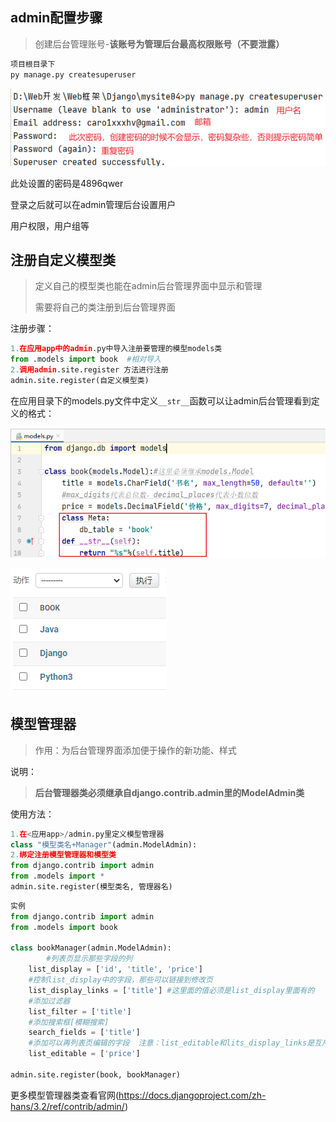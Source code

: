 ## admin配置步骤

> 创建后台管理账号-**该账号为管理后台最高权限账号（不要泄露）**

```python
项目根目录下
py manage.py createsuperuser
```

![Image](admin后台管理.assets/Image.png)

此处设置的密码是4896qwer

登录之后就可以在admin管理后台设置用户

用户权限，用户组等

## 注册自定义模型类

> 定义自己的模型类也能在admin后台管理界面中显示和管理
>
> 需要将自己的类注册到后台管理界面

注册步骤：

```python
1.在应用app中的admin.py中导入注册要管理的模型models类
from .models import book  #相对导入
2.调用admin.site.register 方法进行注册
admin.site.register(自定义模型类)
```

在应用目录下的models.py文件中定义`__str__`函数可以让admin后台管理看到定义的格式：

![Image](admin后台管理.assets/Image-1626533903928.png)

![Image](admin后台管理.assets/Image-1626533908600.png)

## 模型管理器

> 作用：为后台管理界面添加便于操作的新功能、样式

说明：

> **后台管理器类必须继承自django.contrib.admin里的ModelAdmin类**

使用方法：

```python
1.在<应用app>/admin.py里定义模型管理器
class "模型类名+Manager"(admin.ModelAdmin):
2.绑定注册模型管理器和模型类
from django.contrib import admin
from .models import *
admin.site.register(模型类名, 管理器名)
```

```python
实例
from django.contrib import admin
from .models import book

class bookManager(admin.ModelAdmin):
        #列表页显示那些字段的列
    list_display = ['id', 'title', 'price']
    #控制list_display中的字段，那些可以链接到修改页
    list_display_links = ['title'] #这里面的值必须是list_display里面有的
    #添加过滤器
    list_filter = ['title']
    #添加搜索框[模糊搜索]
    search_fields = ['title']
    #添加可以再列表页编辑的字段  注意：list_editable和lits_display_links是互斥的，两个不能用同样的值，而且也必须在list_display里面存在的值
    list_editable = ['price']

admin.site.register(book, bookManager)
```

更多模型管理器类查看官网(https://docs.djangoproject.com/zh-hans/3.2/ref/contrib/admin/)

